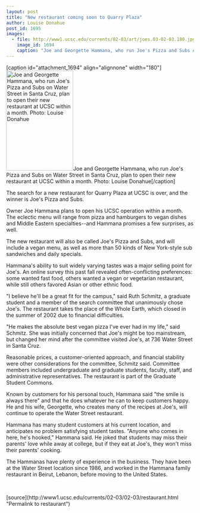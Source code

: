 ```yaml
---
layout: post
title: "New restaurant coming soon to Quarry Plaza"
author: Louise Donahue
post_id: 1695
images:
  - file: http://www1.ucsc.edu/currents/02-03/art/joes.03-02-03.180.jpg
    image_id: 1694
    caption: "Joe and Georgette Hammana, who run Joe's Pizza and Subs on Water Street in Santa Cruz, plan to open their new restaurant at UCSC within a month. Photo: Louise Donahue"
---
```


[caption id="attachment_1694" align="alignnone" width="180"]<a href="http://localhost/mysite/wp-content/uploads/2003/02/joes.03-02-03.180.jpg"><img class="size-full wp-image-1694" src="http://localhost/mysite/wp-content/uploads/2003/02/joes.03-02-03.180.jpg" alt="Joe and Georgette Hammana, who run Joe's Pizza and Subs on Water Street in Santa Cruz, plan to open their new restaurant at UCSC within a month. Photo: Louise Donahue" width="180" height="268" /></a>Joe and Georgette Hammana, who run Joe's Pizza and Subs on Water Street in Santa Cruz, plan to open their new restaurant at UCSC within a month. Photo: Louise Donahue[/caption]
<p>
  The search for a new restaurant for Quarry Plaza at UCSC is over, and the winner is Joe's Pizza and Subs.
</p>
<p>
  Owner Joe Hammana plans to open his UCSC operation within a month. The eclectic menu will range from pizza and hamburgers to vegan dishes and Middle Eastern specialties--and Hammana promises a few surprises, as well.<br>
</p>
<p>
  The new restaurant will also be called Joe's Pizza and Subs, and will include a vegan menu, as well as more than 50 kinds of New York-style sub sandwiches and daily specials.<br>
</p>
<p>
  Hammana's ability to suit widely varying tastes was a major selling point for Joe's. An online survey this past fall revealed often-conflicting preferences: some wanted fast food, others wanted a vegan or vegetarian restaurant, while still others favored Asian or other ethnic food.<br>
</p>
<p>
  "I believe he'll be a great fit for the campus," said Ruth Schmitz, a graduate student and a member of the search committee that unanimously chose Joe's. The restaurant takes the place of the Whole Earth, which closed in the summer of 2002 due to financial difficulties.<br>
</p>
<p>
  "He makes the absolute best vegan pizza I've ever had in my life," said Schmitz. She was initially concerned that Joe's might be too mainstream, but changed her mind after the committee visited Joe's, at 736 Water Street in Santa Cruz.<br>
</p>
<p>
  Reasonable prices, a customer-oriented approach, and financial stability were other considerations for the committee, Schmitz said. Committee members included undergraduate and graduate students, faculty, staff, and administrative representatives. The restaurant is part of the Graduate Student Commons.<br>
</p>
<p>
  Known by customers for his personal touch, Hammana said "the smile is always there" and that he does whatever he can to keep customers happy. He and his wife, Georgette, who creates many of the recipes at Joe's, will continue to operate the Water Street restaurant.<br>
</p>
<p>
  Hammana has many student customers at his current location, and anticipates no problem satisfying student tastes. "Anyone who comes in here, he's hooked," Hammana said. He joked that students may miss their parents' love while away at college, but if they eat at Joe's, they won't miss their parents' cooking.<br>
</p>
<p>
  The Hammanas have plenty of experience in the business. They have been at the Water Street location since 1986, and worked in the Hammana family restaurant in Beirut, Lebanon, before moving to the United States.<br>
</p>
<p>
  <br>

</p>
<p>

</p>
[source](http://www1.ucsc.edu/currents/02-03/02-03/restaurant.html "Permalink to restaurant")
